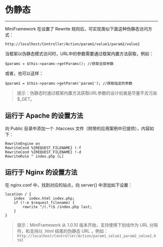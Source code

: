 # 伪静态

---

MiniFramework 在设置了 Rewrite 规则后，可实现类似下面这种伪静态访问方式：

`http://localhost/Controller/Action/param1/value1/param2/value2`

当框架以伪静态模式访问时，URL中的参数需要通过框架内置方法获取，例如：

`$params = $this->params->getParams(); //获取全部参数`

或者，也可以这样：

`$param1 = $this->params->getParam('param1'); //获取指定的参数`

> 提示：伪静态时通过框架内置方法获取URL参数的设计初衷是尽量不去污染$\_GET。

## 运行于 Apache 的设置方法

向 Public 目录中添加一个 .htaccess 文件（附带的应用案例中已提供），内容如下：

```
RewriteEngine on
RewriteCond %{REQUEST_FILENAME} !-f
RewriteCond %{REQUEST_FILENAME} !-d
RewriteRule ^ index.php [L]
```

## 运行于 Nginx 的设置方法

在 nginx.conf 中，找到对应的站点，向 server{} 中添加如下设置：

```
location / {
    index  index.html index.php;
    if (!-e $request_filename) {
        rewrite ^/(.*)$ /index.php last;
    }
}
```

> 提示：MiniFramework 从 1.0.10 版本开始，支持使用下划线作为 URL 分隔符，和支持以 .html 结尾的伪静态 URL ，例如：  
> `http://localhost/Controller/Action/param1_value1_param2_value2.html`



